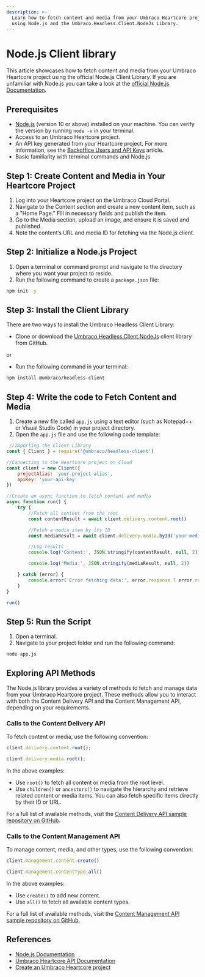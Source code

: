```yaml
---
description: >-
  Learn how to fetch content and media from your Umbraco Heartcore project 
  using Node.js and the Umbraco.Headless.Client.NodeJs Library.
---
```


# Node.js Client library

This article showcases how to fetch content and media from your Umbraco Heartcore project using the official Node.js Client Library. If you are unfamiliar with Node.js you can take a look at the [official Node.js Documentation](https://nodejs.org/en/docs/).

## Prerequisites

- [Node.js](https://nodejs.org/en) (version 10 or above) installed on your machine. You can verify the version by running `node -v` in your terminal.
- Access to an Umbraco Heartcore project.
- An API key generated from your Heartcore project. For more information, see the [Backoffice Users and API Keys](../getting-started/backoffice-users-and-api-keys.md) article.
- Basic familiarity with terminal commands and Node.js.

## Step 1: Create Content and Media in Your Heartcore Project

1. Log into your Heartcore project on the Umbraco Cloud Portal.
2. Navigate to the Content section and create a new content item, such as a "Home Page." Fill in necessary fields and publish the item.
3. Go to the Media section, upload an image, and ensure it is saved and published.
4. Note the content’s URL and media ID for fetching via the Node.js client.

## Step 2: Initialize a Node.js Project

1. Open a terminal or command prompt and navigate to the directory where you want your project to reside.
2. Run the following command to create a `package.json` file:

```bash
npm init -y
```

## Step 3: Install the Client Library

There are two ways to install the Umbraco Headless Client Library:

- Clone or download the [Umbraco.Headless.Client.NodeJs](https://github.com/umbraco/Umbraco.Headless.Client.NodeJs) client library from GitHub.

or

- Run the following command in your terminal:

```bash
npm install @umbraco/headless-client
```

## Step 4: Write the code to Fetch Content and Media

1. Create a new file called `app.js` using a text editor (such as Notepad++ or Visual Studio Code) in your project directory.
2. Open the `app.js` file and use the following code template:

```js
 //Importing the Client Library
const { Client } = require('@umbraco/headless-client')

//Connecting to the Heartcore project on Cloud
const client = new Client({ 
    projectAlias: 'your-project-alias',
    apiKey: 'your-api-key'
})

//Create an async function to fetch content and media
async function run() {
    try {
        //Fetch all content from the root
        const contentResult = await client.delivery.content.root()

        //Fetch a media item by its ID
        const mediaResult = await client.delivery.media.byId('your-media-id')

        //Log results
        console.log('Content:', JSON.stringify(contentResult, null, 2))

        console.log('Media:', JSON.stringify(mediaResult, null, 2))

    } catch (error) {
        console.error('Error fetching data:', error.response ? error.response.data : error.message)
    }
}

run()

```

## Step 5: Run the Script

1. Open a terminal.
2. Navigate to your project folder and run the following command:

```bash
node app.js

```

## Exploring API Methods

The Node.js library provides a variety of methods to fetch and manage data from your Umbraco Heartcore project. These methods allow you to interact with both the Content Delivery API and the Content Management API, depending on your requirements.

### Calls to the Content Delivery API

To fetch content or media, use the following convention:

```js
client.delivery.content.root();

client.delivery.media.root();
```

In the above examples:

- Use `root()` to fetch all content or media from the root level.
- Use `children()` or `ancestors()` to navigate the hierarchy and retrieve related content or media items. You can also fetch specific items directly by their ID or URL.

For a full list of available methods, visit the [Content Delivery API sample repository on GitHub](https://github.com/umbraco/Umbraco.Headless.Client.NodeJs#content-delivery).

### Calls to the Content Management API

To manage content, media, and other types, use the following convention:

```js
client.management.content.create()

client.management.contentType.all()
```

In the above examples:

- Use `create()` to add new content.
- Use `all()` to fetch all available content types.

For a full list of available methods, visit the [Content Management API sample repository on GitHub](https://github.com/umbraco/Umbraco.Headless.Client.NodeJs#content-management).

## References

- [Node.js Documentation](https://nodejs.org/en/docs/)
- [Umbraco Heartcore API Documentation](../api-documentation/README.md)
- [Create an Umbraco Heartcore project](../getting-started/creating-a-heartcore-project.md)
